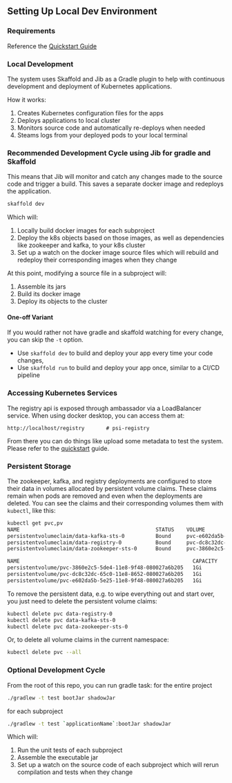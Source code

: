 ## Setting Up Local Dev Environment

### Requirements
Reference the [Quickstart Guide](/onestop/developer/quickstart)

### Local Development 
The system uses Skaffold and Jib as a Gradle plugin to help with continuous development and deployment of Kubernetes 
applications.

How it works:

1. Creates Kubernetes configuration files for the apps
1. Deploys applications to local cluster
1. Monitors source code and automatically re-deploys when needed
1. Steams logs from your deployed pods to your local terminal

### Recommended Development Cycle using Jib for gradle and Skaffold
This means that Jib will monitor and catch any changes made to the source code and trigger a build. 
This saves a separate docker image and redeploys the application. 
```bash
skaffold dev
```
Which will:
1. Locally build docker images for each subproject
1. Deploy the k8s objects based on those images, as well as dependencies like zookeeper and kafka, to your k8s cluster
1. Set up a watch on the docker image source files which will rebuild and redeploy their corresponding images when they change

At this point, modifying a source file in a subproject will:
1. Assemble its jars
1. Build its docker image
1. Deploy its objects to the cluster

#### One-off Variant

If you would rather not have gradle and skaffold watching for every change, you can skip the `-t` option.
* Use `skaffold dev` to build and deploy your app every time your code changes,
* Use `skaffold run` to build and deploy your app once, similar to a CI/CD pipeline


### Accessing Kubernetes Services

The registry api is exposed through ambassador via a LoadBalancer service.
When using docker desktop, you can access them at:

```
http://localhost/registry       # psi-registry
```

From there you can do things like upload some metadata to test the system. Please refer to the [quickstart](/onestop/developer/quickstart) guide.

### Persistent Storage

The zookeeper, kafka, and registry deployments are configured to store their data in volumes allocated by
persistent volume claims. These claims remain when pods are removed and even when the deployments are deleted.
You can see the claims and their corresponding volumes them with `kubectl`, like this:

```bash
kubectl get pvc,pv
NAME                                            STATUS    VOLUME                                     CAPACITY   ACCESS MODES   STORAGECLASS   AGE
persistentvolumeclaim/data-kafka-sts-0          Bound     pvc-e602da5b-5e25-11e8-9f48-080027a6b205   1Gi        RWO            standard       9d
persistentvolumeclaim/data-registry-0           Bound     pvc-dc8c32dc-65c0-11e8-8652-080027a6b205   1Gi        RWO            standard       3h
persistentvolumeclaim/data-zookeeper-sts-0      Bound     pvc-3860e2c5-5de4-11e8-9f48-080027a6b205   1Gi        RWO            standard       10d

NAME                                                        CAPACITY   ACCESS MODES   RECLAIM POLICY   STATUS    CLAIM                             STORAGECLASS   REASON    AGE
persistentvolume/pvc-3860e2c5-5de4-11e8-9f48-080027a6b205   1Gi        RWO            Delete           Bound     default/data-zookeeper-sts-0      standard                 10d
persistentvolume/pvc-dc8c32dc-65c0-11e8-8652-080027a6b205   1Gi        RWO            Delete           Bound     default/data-registry-0           standard                 3h
persistentvolume/pvc-e602da5b-5e25-11e8-9f48-080027a6b205   1Gi        RWO            Delete           Bound     default/data-kafka-sts-0          standard                 9d
```

To remove the persistent data, e.g. to wipe everything out and start over, you just need to delete the persistent volume claims:

```bash
kubectl delete pvc data-registry-0
kubectl delete pvc data-kafka-sts-0
kubectl delete pvc data-zookeeper-sts-0
```

Or, to delete all volume claims in the current namespace:

```bash
kubectl delete pvc --all
```
### Optional Development Cycle
From the root of this repo, you can run gradle task: 
for the entire project  
```bash
./gradlew -t test bootJar shadowJar
```
for each subproject
```bash
./gradlew -t test `applicationName`:bootJar shadowJar
```
Which will:
1. Run the unit tests of each subproject
1. Assemble the executable jar 
1. Set up a watch on the source code of each subproject which will rerun compilation and tests when they change